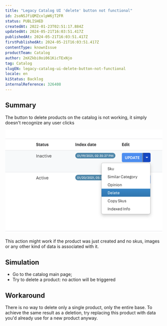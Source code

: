 ```yaml
---
title: "Legacy Catalog UI 'delete' button not functional"
id: 2soNSJfiQMZcxlpW6jT2FR
status: PUBLISHED
createdAt: 2022-01-23T02:51:17.884Z
updatedAt: 2024-05-21T16:03:51.417Z
publishedAt: 2024-05-21T16:03:51.417Z
firstPublishedAt: 2024-05-21T16:03:51.417Z
contentType: knownIssue
productTeam: Catalog
author: 2mXZkbi0oi061KicTExNjo
tag: Catalog
slugEN: legacy-catalog-ui-delete-button-not-functional
locale: en
kiStatus: Backlog
internalReference: 326408
---
```


## Summary


The button to delete products on the catalog is not working, it simply doesn't recognize any user clicks

 ![](https://raw.githubusercontent.com/vtexdocs/known-issues/refs/heads/main/docs/en/known-issues/Catalog/legacy-catalog-ui-delete-button-not-functional_1.png)

This action might work if the product was just created and no skus, images or any other kind of data is associated with it.


##

## Simulation


- Go to the catalog main page;
- Try to delete a product: no action will be triggered




##

## Workaround


There is no way to delete only a single product, only the entire base. To achieve the same result as a deletion, try replacing this product with data you'd already use for a new product anyway.




